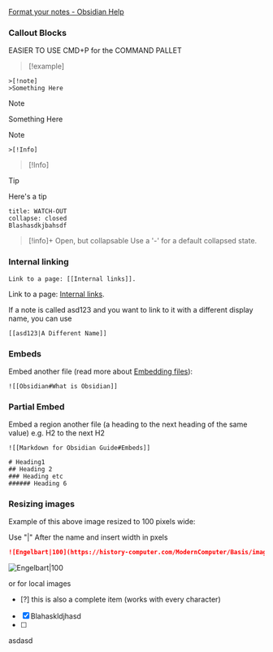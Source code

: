 [Format your notes - Obsidian Help](https://help.obsidian.md/How+to/Format+your+notes)

### Callout Blocks

EASIER TO USE CMD+P for the COMMAND PALLET

> [!example]
> 



```
>[!note]
>Something Here
```
>[!note]
>Something Here

>[!note]

```
>[!Info]

```


>[!Info]


> [!tip]
>  Here's a tip



```ad-caution
title: WATCH-OUT
collapse: closed
Blashasdkjbahsdf

```


>[!info]+ Open, but collapsable
>Use a '-' for a default collapsed state.



### Internal linking
```
Link to a page: [[Internal links]].
```
Link to a page: [Internal links](https://help.obsidian.md/Linking+notes+and+files/Internal+links).

If a note is called asd123 and you want to link to it with a different display name, you can use 
```
[[asd123|A Different Name]]
```


### Embeds

Embed another file (read more about [Embedding files](https://help.obsidian.md/Linking+notes+and+files/Embedding+files)):
```
![[Obsidian#What is Obsidian]]
```

### Partial Embed

Embed a region another file (a heading to the next heading of the same value) e.g. H2 to the next H2

```
![[Markdown for Obsidian Guide#Embeds]]
```




```
# Heading1
## Heading 2
### Heading etc
###### Heading 6
```

### Resizing images

Example of this above image resized to 100 pixels wide:

Use "|" After the name and insert width in pxels

```md
![Engelbart|100](https://history-computer.com/ModernComputer/Basis/images/Engelbart.jpg)
```

![Engelbart|100](https://history-computer.com/ModernComputer/Basis/images/Engelbart.jpg)


or for local images

- [?] this is also a complete item (works with every character)
- [x] Blahaskldjhasd
- [ ] 
asdasd


